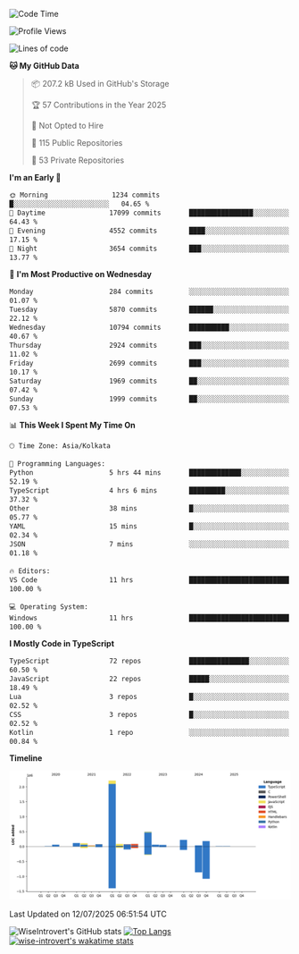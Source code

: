 <!--START_SECTION:waka-->
![Code Time](http://img.shields.io/badge/Code%20Time-2%2C389%20hrs%205%20mins-blue)

![Profile Views](http://img.shields.io/badge/Profile%20Views-5-blue)

![Lines of code](https://img.shields.io/badge/From%20Hello%20World%20I%27ve%20Written-3.9%20million%20lines%20of%20code-blue)

**🐱 My GitHub Data** 

> 📦 207.2 kB Used in GitHub's Storage 
 > 
> 🏆 57 Contributions in the Year 2025
 > 
> 🚫 Not Opted to Hire
 > 
> 📜 115 Public Repositories 
 > 
> 🔑 53 Private Repositories 
 > 
**I'm an Early 🐤** 

```text
🌞 Morning                1234 commits        █░░░░░░░░░░░░░░░░░░░░░░░░   04.65 % 
🌆 Daytime                17099 commits       ████████████████░░░░░░░░░   64.43 % 
🌃 Evening                4552 commits        ████░░░░░░░░░░░░░░░░░░░░░   17.15 % 
🌙 Night                  3654 commits        ███░░░░░░░░░░░░░░░░░░░░░░   13.77 % 
```
📅 **I'm Most Productive on Wednesday** 

```text
Monday                   284 commits         ░░░░░░░░░░░░░░░░░░░░░░░░░   01.07 % 
Tuesday                  5870 commits        ██████░░░░░░░░░░░░░░░░░░░   22.12 % 
Wednesday                10794 commits       ██████████░░░░░░░░░░░░░░░   40.67 % 
Thursday                 2924 commits        ███░░░░░░░░░░░░░░░░░░░░░░   11.02 % 
Friday                   2699 commits        ███░░░░░░░░░░░░░░░░░░░░░░   10.17 % 
Saturday                 1969 commits        ██░░░░░░░░░░░░░░░░░░░░░░░   07.42 % 
Sunday                   1999 commits        ██░░░░░░░░░░░░░░░░░░░░░░░   07.53 % 
```


📊 **This Week I Spent My Time On** 

```text
🕑︎ Time Zone: Asia/Kolkata

💬 Programming Languages: 
Python                   5 hrs 44 mins       █████████████░░░░░░░░░░░░   52.19 % 
TypeScript               4 hrs 6 mins        █████████░░░░░░░░░░░░░░░░   37.32 % 
Other                    38 mins             █░░░░░░░░░░░░░░░░░░░░░░░░   05.77 % 
YAML                     15 mins             █░░░░░░░░░░░░░░░░░░░░░░░░   02.34 % 
JSON                     7 mins              ░░░░░░░░░░░░░░░░░░░░░░░░░   01.18 % 

🔥 Editors: 
VS Code                  11 hrs              █████████████████████████   100.00 % 

💻 Operating System: 
Windows                  11 hrs              █████████████████████████   100.00 % 
```

**I Mostly Code in TypeScript** 

```text
TypeScript               72 repos            ███████████████░░░░░░░░░░   60.50 % 
JavaScript               22 repos            █████░░░░░░░░░░░░░░░░░░░░   18.49 % 
Lua                      3 repos             █░░░░░░░░░░░░░░░░░░░░░░░░   02.52 % 
CSS                      3 repos             █░░░░░░░░░░░░░░░░░░░░░░░░   02.52 % 
Kotlin                   1 repo              ░░░░░░░░░░░░░░░░░░░░░░░░░   00.84 % 
```



**Timeline**

![Lines of Code chart](https://raw.githubusercontent.com/wise-introvert/wise-introvert/master/assets/bar_graph.png)


 Last Updated on 12/07/2025 06:51:54 UTC
<!--END_SECTION:waka-->

![WiseIntrovert's GitHub stats](https://github-readme-stats.vercel.app/api?username=wise-introvert&count_private=true&show_icons=true)
[![Top Langs](https://github-readme-stats.vercel.app/api/top-langs/?username=wise-introvert&langs_count=10)](https://github.com/anuraghazra/github-readme-stats)
[![wise-introvert's wakatime stats](https://github-readme-stats.vercel.app/api/wakatime?username=wiseintrovert)](https://github.com/anuraghazra/github-readme-stats)
